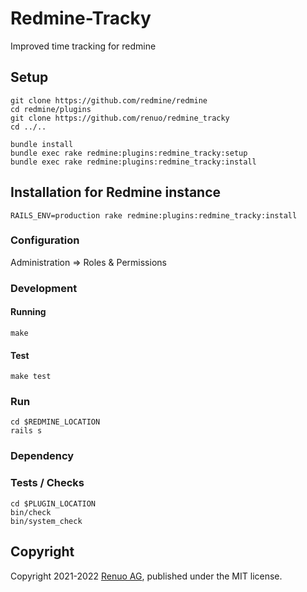 # Redmine-Tracky

Improved time tracking for redmine

## Setup

    git clone https://github.com/redmine/redmine
    cd redmine/plugins
    git clone https://github.com/renuo/redmine_tracky
    cd ../..

    bundle install
    bundle exec rake redmine:plugins:redmine_tracky:setup
    bundle exec rake redmine:plugins:redmine_tracky:install

## Installation for Redmine instance

    RAILS_ENV=production rake redmine:plugins:redmine_tracky:install

### Configuration

Administration => Roles & Permissions

### Development

#### Running

    make

#### Test

    make test

### Run
    
    cd $REDMINE_LOCATION
    rails s

### Dependency

### Tests / Checks

    cd $PLUGIN_LOCATION
    bin/check
    bin/system_check

## Copyright

Copyright 2021-2022 [Renuo AG](https://www.renuo.ch/), published under the MIT license.
